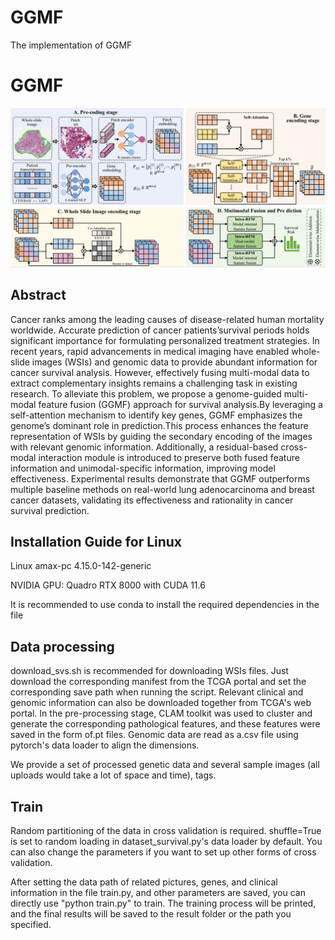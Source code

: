 # GGMF
The implementation of GGMF
# GGMF

![image-20250513141819825](GGMF.jpg)

## Abstract

Cancer ranks among the leading causes of disease-related human mortality worldwide. Accurate prediction of cancer patients’survival periods holds significant importance for formulating personalized treatment strategies. In recent years, rapid advancements in medical imaging have enabled whole-slide images (WSIs) and genomic data to provide abundant information for cancer survival analysis. However, effectively fusing multi-modal data to extract complementary insights remains a challenging task in existing research. To alleviate this problem, we propose a genome-guided multi-modal feature fusion (GGMF) approach for survival analysis.By leveraging a self-attention mechanism to identify key genes, GGMF emphasizes the genome’s dominant role in prediction.This process enhances the feature representation of WSIs by guiding the secondary encoding of the images with relevant genomic information. Additionally, a residual-based cross-modal interaction module is introduced to preserve both fused feature information and unimodal-specific information, improving model effectiveness. Experimental results demonstrate that GGMF outperforms multiple baseline methods on real-world lung adenocarcinoma and breast cancer datasets, validating its effectiveness and rationality in cancer survival prediction.

## Installation Guide for Linux

Linux amax-pc 4.15.0-142-generic

NVIDIA GPU: Quadro RTX 8000 with CUDA 11.6

It is recommended to use conda to install the required dependencies in the file

## Data processing

download_svs.sh is recommended for downloading WSIs files. Just download the corresponding manifest from the TCGA portal and set the corresponding save path when running the script. Relevant clinical and genomic information can also be downloaded together from TCGA's web portal. In the pre-processing stage, CLAM toolkit was used to cluster and generate the corresponding pathological features, and these features were saved in the form of.pt files. Genomic data are read as a.csv file using pytorch's data loader to align the dimensions.

We provide a set of processed genetic data and several sample images (all uploads would take a lot of space and time), tags.

## Train

Random partitioning of the data in cross validation is required. shuffle=True is set to random loading in dataset_survival.py's data loader by default. You can also change the parameters if you want to set up other forms of cross validation.

After setting the data path of related pictures, genes, and clinical information in the file train.py, and other parameters are saved, you can directly use "python train.py" to train. The training process will be printed, and the final results will be saved to the result folder or the path you specified.
